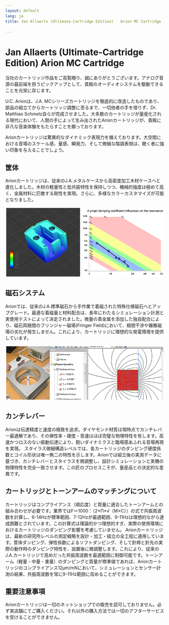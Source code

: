 ```yaml
---
layout: default
lang: ja
title: Jan Allaerts (Ultimate-Cartridge Edition)   Arion MC Cartridge

---
```


# Jan Allaerts (Ultimate-Cartridge Edition)   Arion MC Cartridge

当社のカートリッジ作品をご高覧賜り、誠にありがとうございます。アナログ音源の最前端を担うピックアップとして、貴殿のオーディオシステムを駆動できることを光栄に存じます。

U.C. Arionは、J.A. MCシリーズカートリッジを徹底的に改造したものであり、部品の組立てからカートリッジ調整に至るまで、一切他者の手を借りず、Dr. Matthias Schmelz自らが完成させました。大多数のカートリッジが量産化される現代において、人間の手によって生み出されたArionカートリッジが、貴殿に非凡な音楽体験をもたらすことを願っております。

Arionカートリッジは驚異的なダイナミック表現力を備えております。大空間における音場のスケール感、量感、瞬発力、そして微細な階調表現は、聴く者に強い印象を与えることでしょう。

## 筐体
Arionカートリッジは、従来のJ.A.メタルケースから高密度加工木材ケースへと進化しました。木材の軽量性と低共振特性を保持しつつ、機械的強度は極めて高く、金属材料に匹敵する剛性を実現。さらに、多様なカラーカスタマイズが可能となりました。

![JA1](/assets/Cartridges/JA1.png)


## 磁石システム

Arionでは、従来のJ.A.標準磁石から手作業で着磁された特殊仕様磁石へとアップグレード。最適な着磁量と材料配合は、長年にわたるシミュレーション計測と実使用テストによって決定されました。微量の貴金属を添加した独自配合により、磁石両極間のフリンジャー磁場(Fringer Field)において、極間干渉や雑散磁場の劣化が発生しません。これにより、カートリッジに理想的な発電環境を提供しています。

![JA1](/assets/Cartridges/JA2.png)


## カンチレバー

Arionは伝達精度と速度の極致を追求。ダイヤモンド材質は現時点でカンチレバー最適解であり、その弾性率・硬度・音速はほぼ完璧な物理特性を有します。高速かつロスのない振動伝達により、鋭いダイナミクスと臨場感あふれる音場再現を実現。
スタイラス微細構造レベルでは、各カートリッジのダンピング硬度係数とコイル形状は唯一無二の特性を示します。Arionでは組立後の実測データに基づき、カンチレバーとスタイラスを微調整し、設計シミュレーションと実機の物理特性を完全一致させます。この匠のプロセスこそが、量産品との決定的な差異です。

## カートリッジとトーンアームのマッチングについて

カートリッジはコンプライアンス（順応度）と質量に適合したトーンアームとの組み合わせが必要です。業界ではF＝1000：（2×Π×√（M×C））の式で共振周波数を計算し、6-14Hzが標準範囲、7-12Hzが最適範囲、9-11Hzは理想的ながら達成困難とされています。この計算式は理論的かつ理想的すぎ、実際の使用環境におけるカートリッジのダンピング影響を考慮していません。
Arionカートリッジは、最新の研究所レベルの測定戦略を設計・加工・組立の全工程に適用しています。筐体ダンピング、弾性係数によるソフトダンピング、そして針桿と針先の実際の動作時のダンピング特性を、設置後に微調整します。これにより、従来のJ.A.カートリッジで高めだった共振周波数を最適範囲に制御可能です。トーンアーム（軽量・中量・重量）のダンピングと質量が標準値であれば、Arionカートリッジのコンプライアンス12μm/mNにおいて、シミュレーションとセンサー計測の結果、共振周波数を常に9-11Hz範囲に収めることができます。

## 重要注意事項

Arionカートリッジは一切のネットショップでの販売を認可しておりません。必ず実店舗にてご購入ください。それ以外の購入方法では一切のアフターサービスを受けることができません。

